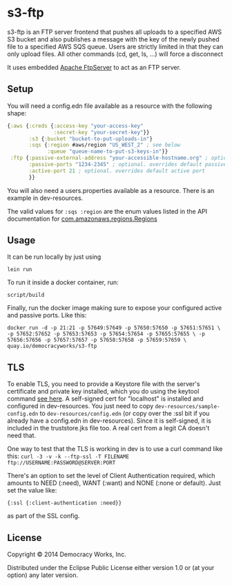 # s3-ftp

s3-ftp is an FTP server frontend that pushes all uploads to a specified AWS S3 bucket and also publishes a message with the key of the newly pushed file to a specified AWS SQS queue. Users are strictly limited in that they can only upload files. All other commands (cd, get, ls, ...) will force a disconnect

It uses embedded [Apache FtpServer](http://mina.apache.org/ftpserver-project/) to act as an FTP server.


## Setup

You will need a config.edn file available as a resource with the
following shape:

```clojure
{:aws {:creds {:access-key "your-access-key"
               :secret-key "your-secret-key"}}
       :s3 {:bucket "bucket-to-put-uploads-in"}
       :sqs {:region #aws/region "US_WEST_2" ; see below
             :queue "queue-name-to-put-s3-keys-in"}}
 :ftp {:passive-external-address "your-accessible-hostname.org" ; optional. overrides using machines hostname
       :passive-ports "1234-2345" ; optional. overrides default passive ports
       :active-port 21 ; optional. overrides default active port
       }}

```

You will also need a users.properties available as a resource. There is an example in dev-resources.

The valid values for `:sqs :region` are the enum values listed in
the API documentation for [com.amazonaws.regions.Regions](http://docs.aws.amazon.com/AWSJavaSDK/latest/javadoc/com/amazonaws/regions/Regions.html)

## Usage

It can be run locally by just using

`lein run`

To run it inside a docker container, run:

`script/build`

Finally, run the docker image making sure to expose your configured active and passive ports.
Like this:

`docker run -d -p 21:21 -p 57649:57649 -p 57650:57650 -p 57651:57651 \
            -p 57652:57652 -p 57653:57653 -p 57654:57654 -p 57655:57655 \
            -p 57656:57656 -p 57657:57657 -p 57658:57658 -p 57659:57659 \
            quay.io/democracyworks/s3-ftp`

## TLS

To enable TLS, you need to provide a Keystore file with the server's certificate and private key installed, which you do using the keytool command [see here](http://docs.oracle.com/javase/1.5.0/docs/tooldocs/solaris/keytool.html). A self-signed cert for "localhost" is installed and configured in dev-resources. You just need to copy `dev-resources/sample-config.edn` to `dev-resources/config.edn` (or copy over the :ssl bit if you already have a config.edn in dev-resources). Since it is self-signed, it is included in the truststore.jks file too. A real cert from a legit CA doesn't need that.

One way to test that the TLS is working in dev is to use a curl command like this:
`curl -3 -v -k --ftp-ssl -T FILENAME ftp://USERNAME:PASSWORD@SERVER:PORT`

There's an option to set the level of Client Authentication required, which amounts to
NEED (:need), WANT (:want) and NONE (:none or default). Just set the value like:
```
{:ssl {:client-authentication :need}}
```
as part of the SSL config.

## License

Copyright © 2014 Democracy Works, Inc.

Distributed under the Eclipse Public License either version 1.0 or (at
your option) any later version.
